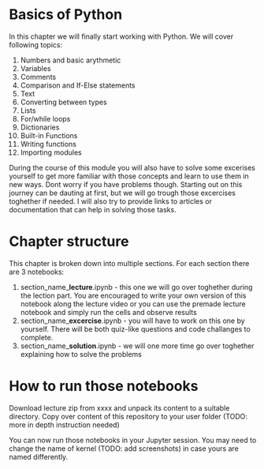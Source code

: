 # Basics of Python

In this chapter we will finally start working with Python. We will cover following topics:

1. Numbers and basic arythmetic
1. Variables
1. Comments
1. Comparison and If-Else statements
1. Text
1. Converting between types
1. Lists
1. For/while loops
1. Dictionaries
1. Built-in Functions
1. Writing functions
1. Importing modules



During the course of this module you will also have to solve some excerises yourself to get more familiar with those concepts and learn to use them in new ways. Dont worry if you have problems though. Starting out on this journey can be dauting at first, but we will go trough those excercises toghether if needed. I will also try to provide links to articles or documentation that can help in solving those tasks.

# Chapter structure

This chapter is broken down into multiple sections. For each section there are 3 notebooks:

1. section_name_**lecture**.ipynb - this one we will go over toghether during the lection part. You are encouraged to write your own version of this notebook along the lecture video or you can use the premade lecture notebook and simply run the cells and observe results
1. section_name_**excercise**.ipynb - you will have to work on this one by yourself. There will be both quiz-like questions and code challanges to complete.
1. section_name_**solution**.ipynb - we will one more time go over toghether explaining how to solve the problems

# How to run those notebooks

Download lecture zip from xxxx and unpack its content to a suitable directory. Copy over content of this repository to your user folder (TODO: more in depth instruction needed)

You can now run those notebooks in your Jupyter session. You may need to change the name of kernel (TODO: add screenshots) in case yours are named differently.